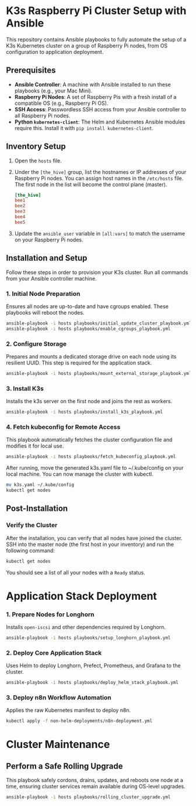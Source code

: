# K3s Raspberry Pi Cluster Setup with Ansible

This repository contains Ansible playbooks to fully automate the setup of a K3s Kubernetes cluster on a group of Raspberry Pi nodes, from OS configuration to application deployment.

## Prerequisites

* **Ansible Controller**: A machine with Ansible installed to run these playbooks (e.g., your Mac Mini).
* **Raspberry Pi Nodes**: A set of Raspberry Pis with a fresh install of a compatible OS (e.g., Raspberry Pi OS).
* **SSH Access**: Passwordless SSH access from your Ansible controller to all Raspberry Pi nodes.
* **Python `kubernetes-client`**: The Helm and Kubernetes Ansible modules require this. Install it with `pip install kubernetes-client`.

## Inventory Setup

1.  Open the `hosts` file.
2.  Under the `[the_hive]` group, list the hostnames or IP addresses of your Raspberry Pi nodes. You can assign host names in the `/etc/hosts` file. The first node in the list will become the control plane (master).

    ```ini
    [the_hive]
    bee1
    bee2
    bee3
    bee4
    bee5
    ```
3.  Update the `ansible_user` variable in `[all:vars]` to match the username on your Raspberry Pi nodes.

## Installation and Setup

Follow these steps in order to provision your K3s cluster. Run all commands from your Ansible controller machine.

### 1. Initial Node Preparation
Ensures all nodes are up-to-date and have cgroups enabled. These playbooks will reboot the nodes.
```bash
ansible-playbook -i hosts playbooks/initial_update_cluster_playbook.yml
ansible-playbook -i hosts playbooks/enable_cgroups_playbook.yml
```

### 2. Configure Storage

Prepares and mounts a dedicated storage drive on each node using its resilient UUID. This step is required for the application stack.

```bash
ansible-playbook -i hosts playbooks/mount_external_storage_playbook.yml
```

### 3. Install K3s

Installs the k3s server on the first node and joins the rest as workers.

```bash
ansible-playbook -i hosts playbooks/install_k3s_playbook.yml
```

### 4. Fetch kubeconfig for Remote Access

This playbook automatically fetches the cluster configuration file and modifies it for local use.


```bash
ansible-playbook -i hosts playbooks/fetch_kubeconfig_playbook.yml
```

After running, move the generated k3s.yaml file to ~/.kube/config on your local machine. You can now manage the cluster with kubectl.

```bash
mv k3s.yaml ~/.kube/config
kubectl get nodes
```

## Post-Installation

### Verify the Cluster

After the installation, you can verify that all nodes have joined the cluster. SSH into the master node (the first host in your inventory) and run the following command:

```bash
kubectl get nodes
```

You should see a list of all your nodes with a `Ready` status.

# Application Stack Deployment

### 1. Prepare Nodes for Longhorn

Installs `open-iscsi` and other dependencies required by Longhorn.

```bash
ansible-playbook -i hosts playbooks/setup_longhorn_playbook.yml
```

### 2. Deploy Core Application Stack

Uses Helm to deploy Longhorn, Prefect, Prometheus, and Grafana to the cluster.

```bash
ansible-playbook -i hosts playbooks/deploy_helm_stack_playbook.yml
```

### 3. Deploy n8n Workflow Automation

Applies the raw Kubernetes manifest to deploy n8n.

```bash
kubectl apply -f non-helm-deployments/n8n-deployment.yml
```

# Cluster Maintenance

## Perform a Safe Rolling Upgrade
This playbook safely cordons, drains, updates, and reboots one node at a time, ensuring cluster services remain available during OS-level upgrades.

```bash
ansible-playbook -i hosts playbooks/rolling_cluster_upgrade.yml
```
